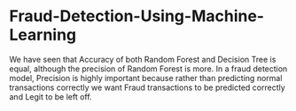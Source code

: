 # Fraud-Detection-Using-Machine-Learning
We have seen that Accuracy of both Random Forest and Decision Tree is equal, although the precision of Random Forest is more. In a fraud detection model, Precision is highly important because rather than predicting normal transactions correctly we want Fraud transactions to be predicted correctly and Legit to be left off.
